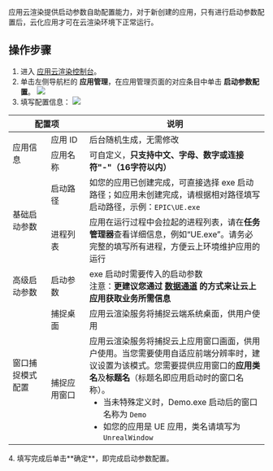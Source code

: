 应用云渲染提供启动参数自助配置能力，对于新创建的应用，只有进行启动参数配置后，云化应用才可在云渲染环境下正常运行。

## 操作步骤

1. 进入 [应用云渲染控制台](https://console.cloud.tencent.com/car)。
2. 单击左侧导航栏的 **应用管理**，在应用管理页面的对应条目中单击 **启动参数配置**。
![](https://qcloudimg.tencent-cloud.cn/raw/9f4463a15ec37a26827f176941f9b0fe.png)
3. 填写配置信息：
![](https://qcloudimg.tencent-cloud.cn/raw/546054dd1a7e987e01e610848288c615.png)
<table>
<thead>
<tr>
<th colspan=2>配置项</th>
<th>说明</th>
</tr>
</thead>
<tbody><tr>
<td rowspan=2 width=15%>应用信息</td>
<td width=15%>应用 ID</td>
<td>后台随机生成，无需修改</td>
</tr>
<tr>
<td>应用名称</td>
<td>可自定义，<strong>只支持中文、字母、数字或连接符"-"（16字符以内）</strong></td>
</tr>
<tr>
<td rowspan=2>基础启动参数</td>
<td>启动路径</td>
<td>如您的应用已创建完成，可直接选择 exe 启动路径；如应用未创建完成，请根据相对路径填写启动路径，示例：<code>EPIC\UE.exe</code></td>
</tr>
<tr>
<td>进程列表</td>
<td>应用在运行过程中会拉起的进程列表，请在<b>任务管理器</b>查看详细信息，例如“UE.exe”。请务必完整的填写所有进程，方便云上环境维护应用的运行</td>
</tr>
<tr>
<td>高级启动参数</td>
<td>启动参数</td>
<td>exe 启动时需要传入的启动参数<br>注意：<strong>更建议您通过 <a href="https://cloud.tencent.com/document/product/1162/59252">数据通道</a> 的方式来让云上应用获取业务所需信息</strong></td>
</tr>
<tr>
<td rowspan=2>窗口捕捉模式配置</td>
<td>捕捉桌面</td>
<td>应用云渲染服务将捕捉云端系统桌面，供用户使用</td>
</tr>
<tr>
<td>捕捉应用窗口</td>
<td>应用云渲染服务将捕捉云上应用窗口画面，供用户使用。当您需要使用自适应前端分辨率时，建议设置为该模式。您需要提供应用窗口的<b>应用类名</b>及<b>标题名</b>（标题名即应用启动时的窗口名称）。<ul style="margin:0"><li>当未特殊定义时，Demo.exe 启动后的窗口名称为 <code>Demo</code></li><li>如您的应用是 UE 应用，类名请填写为 <code>UnrealWindow</code></li></td>
</tr>
</tbody></table>
4. 填写完成后单击**确定**，即完成启动参数配置。
